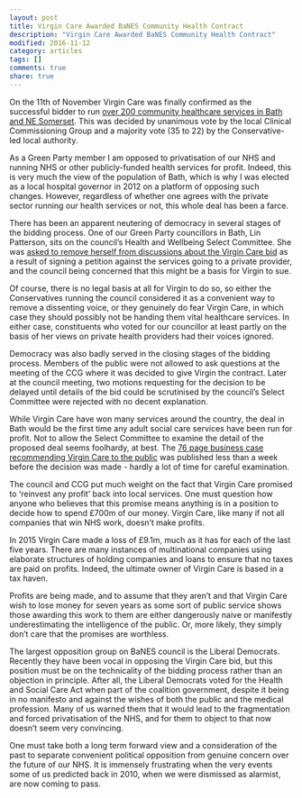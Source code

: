 ```yaml
---
layout: post
title: Virgin Care Awarded BaNES Community Health Contract
description: "Virgin Care Awarded BaNES Community Health Contract"
modified: 2016-11-12
category: articles
tags: []
comments: true
share: true
---
```


On the 11th of November Virgin Care was finally confirmed as the successful bidder to run
<a href="https://www.theguardian.com/society/2016/nov/11/virgin-care-700m-contract-200-nhs-social-care-services-bath-somerset ">
over 200 community healthcare services in Bath and NE Somerset</a>. This was decided by
unanimous vote by the local Clinical Commissioning Group and a majority vote (35 to 22) by
the Conservative-led local authority.

As a Green Party member I am opposed to privatisation of our NHS and running NHS or other
publicly-funded health services for profit. Indeed, this is very much the view of the
population of Bath, which is why I was elected as a local hospital governor in 2012 on a
platform of opposing such changes. However, regardless of whether one agrees with the
private sector running our health services or not, this whole deal has been a farce.

There has been an apparent neutering of democracy in several stages of the bidding process.
One of our Green Party councillors in Bath, Lin Patterson, sits on the council’s Health
and Wellbeing Select Committee. She was <a href="http://www.bathchronicle.co.uk/bath-councillor-removed-from-discussions-about-virgin-care-s-contract-bid-feels-she-was-spied-on/story-29774093-detail/story.html
">asked to remove herself from discussions about the
Virgin Care bid</a> as a result of signing a petition against the services going to a private
provider, and the council being concerned that this might be a basis for Virgin to sue.

Of course, there is no legal basis at all for Virgin to do so, so either the Conservatives
running the council considered it as a convenient way to remove a dissenting voice, or
they genuinely do fear Virgin Care, in which case they should possibly not be handing them
vital healthcare services. In either case, constituents who voted for our councillor at
least partly on the basis of her views on private health providers had their voices ignored.

Democracy was also badly served in the closing stages of the bidding process. Members of
the public were not allowed to ask questions at the meeting of the CCG where it was
decided to give Virgin the contract. Later at the council meeting, two motions requesting
for the decision to be delayed until details of the bid could be scrutinised by the
council’s Select Committee were rejected with no decent explanation.

While Virgin Care have won many services around the country, the deal in Bath would be the
first time any adult social care services have been run for profit. Not to allow the
Select Committee to examine the detail of the proposed deal seems foolhardy, at best. The
<a href="http://www.yourcareyourway.org/sites/default/files/20161111%20YCYW%20FBC%20FINAL.pdf">
76 page business case recommending Virgin Care to the public</a> was published less than
a week before the decision was made - hardly a lot of time for careful examination.

The council and CCG put much weight on the fact that Virgin Care promised to ‘reinvest any
profit’ back into local services. One must question how anyone who believes that this
promise means anything is in a position to decide how to spend £700m of our money. Virgin
Care, like many if not all companies that win NHS work, doesn’t make profits.

In 2015 Virgin Care made a loss of £9.1m, much as it has for each of the last five years.
There are many instances of multinational companies using elaborate structures of holding
companies and loans to ensure that no taxes are paid on profits. Indeed, the ultimate
owner of Virgin Care is based in a tax haven.

Profits are being made, and to assume that they aren’t and that Virgin Care wish to lose
money for seven years as some sort of public service shows those awarding this work to
them are either dangerously naive or manifestly underestimating the intelligence of the
public. Or, more likely, they simply don’t care that the promises are worthless.

The largest opposition group on BaNES council is the Liberal Democrats. Recently they
have been vocal in opposing the Virgin Care bid, but this position must be on the
technicality of the bidding process rather than an objection in principle. After all, the
Liberal Democrats voted for the Health and Social Care Act when part of the coalition
government, despite it being in no manifesto and against the wishes of both the public and
the medical profession. Many of us warned them that it would lead to the fragmentation and
forced privatisation of the NHS, and for them to object to that now doesn’t seem very
convincing.

One must take both a long term forward view and a consideration of the past to separate
convenient political opposition from genuine concern over the future of our NHS. It is
immensely frustrating when the very events some of us predicted back in 2010, when we were
dismissed as alarmist, are now coming to pass. 
